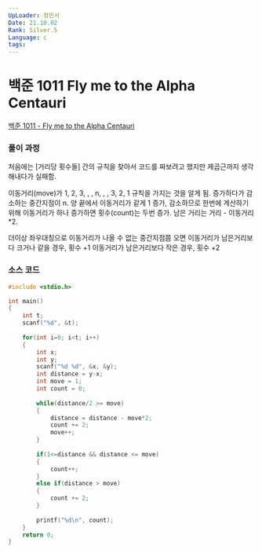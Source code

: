 ```yaml
---
UpLoader: 정민서
Date: 21.10.02
Rank: Silver.5
Language: c
tags: 
---
```


# 백준 1011 Fly me to the Alpha Centauri

[백준 1011 - Fly me to the Alpha Centauri](https://www.acmicpc.net/problem/1011)  
 
 
### 풀이 과정
처음에는 [거리당 횟수들] 간의 규칙을 찾아서 코드를 짜보려고 했지만 제곱근까지 생각해내다가 실패함. 

이동거리(move)가 1, 2, 3, , ,  n, , , 3, 2, 1 규칙을 가지는 것을 알게 됨.
증가하다가 감소하는 중간지점이 n.
양 끝에서 이동거리가 같게 1 증가, 감소하므로 한번에 계산하기 위해 이동거리가 하나 증가하면 횟수(count)는 두번 증가. 
남은 거리는 거리 - 이동거리 *2.

더이상 좌우대칭으로 이동거리가 나올 수 없는 중간지점쯤 오면
이동거리가 남은거리보다 크거나 같을 경우, 횟수 +1
이동거리가 남은거리보다 작은 경우, 횟수 +2 

### 소스 코드

```c
#include <stdio.h>

int main()
{
    int t;
    scanf("%d", &t);
    
    for(int i=0; i<t; i++)
    {
        int x;
        int y;
        scanf("%d %d", &x, &y);
        int distance = y-x;
        int move = 1;
        int count = 0;
        
        while(distance/2 >= move)
        {
            distance = distance - move*2;
            count += 2; 
            move++; 
        }
        
        if(1<=distance && distance <= move)
        {
            count++;
        }
        else if(distance > move)
        {
            count += 2;
        }
        
        printf("%d\n", count);
    }
    return 0;
}
```

